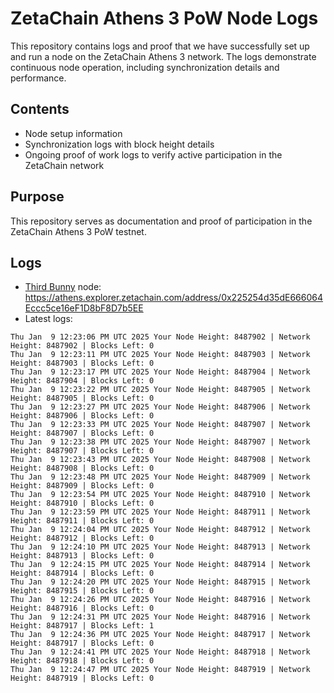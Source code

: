 # ZetaChain Athens 3 PoW Node Logs
This repository contains logs and proof that we have successfully set up and run a node on the ZetaChain Athens 3 network. The logs demonstrate continuous node operation, including synchronization details and performance.

## Contents
- Node setup information
- Synchronization logs with block height details
- Ongoing proof of work logs to verify active participation in the ZetaChain network

## Purpose
This repository serves as documentation and proof of participation in the ZetaChain Athens 3 PoW testnet.

## Logs

- [Third Bunny](https://thirdbunny.xyz/) node: https://athens.explorer.zetachain.com/address/0x225254d35dE666064Eccc5ce16eF1D8bF8D7b5EE
- Latest logs:
```
Thu Jan  9 12:23:06 PM UTC 2025 Your Node Height: 8487902 | Network Height: 8487902 | Blocks Left: 0
Thu Jan  9 12:23:11 PM UTC 2025 Your Node Height: 8487903 | Network Height: 8487903 | Blocks Left: 0
Thu Jan  9 12:23:17 PM UTC 2025 Your Node Height: 8487904 | Network Height: 8487904 | Blocks Left: 0
Thu Jan  9 12:23:22 PM UTC 2025 Your Node Height: 8487905 | Network Height: 8487905 | Blocks Left: 0
Thu Jan  9 12:23:27 PM UTC 2025 Your Node Height: 8487906 | Network Height: 8487906 | Blocks Left: 0
Thu Jan  9 12:23:33 PM UTC 2025 Your Node Height: 8487907 | Network Height: 8487907 | Blocks Left: 0
Thu Jan  9 12:23:38 PM UTC 2025 Your Node Height: 8487907 | Network Height: 8487907 | Blocks Left: 0
Thu Jan  9 12:23:43 PM UTC 2025 Your Node Height: 8487908 | Network Height: 8487908 | Blocks Left: 0
Thu Jan  9 12:23:48 PM UTC 2025 Your Node Height: 8487909 | Network Height: 8487909 | Blocks Left: 0
Thu Jan  9 12:23:54 PM UTC 2025 Your Node Height: 8487910 | Network Height: 8487910 | Blocks Left: 0
Thu Jan  9 12:23:59 PM UTC 2025 Your Node Height: 8487911 | Network Height: 8487911 | Blocks Left: 0
Thu Jan  9 12:24:04 PM UTC 2025 Your Node Height: 8487912 | Network Height: 8487912 | Blocks Left: 0
Thu Jan  9 12:24:10 PM UTC 2025 Your Node Height: 8487913 | Network Height: 8487913 | Blocks Left: 0
Thu Jan  9 12:24:15 PM UTC 2025 Your Node Height: 8487914 | Network Height: 8487914 | Blocks Left: 0
Thu Jan  9 12:24:20 PM UTC 2025 Your Node Height: 8487915 | Network Height: 8487915 | Blocks Left: 0
Thu Jan  9 12:24:26 PM UTC 2025 Your Node Height: 8487916 | Network Height: 8487916 | Blocks Left: 0
Thu Jan  9 12:24:31 PM UTC 2025 Your Node Height: 8487916 | Network Height: 8487917 | Blocks Left: 1
Thu Jan  9 12:24:36 PM UTC 2025 Your Node Height: 8487917 | Network Height: 8487917 | Blocks Left: 0
Thu Jan  9 12:24:41 PM UTC 2025 Your Node Height: 8487918 | Network Height: 8487918 | Blocks Left: 0
Thu Jan  9 12:24:47 PM UTC 2025 Your Node Height: 8487919 | Network Height: 8487919 | Blocks Left: 0
```
